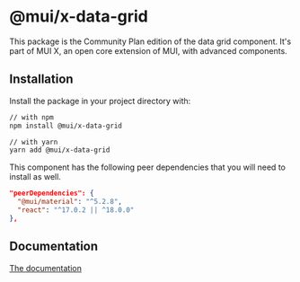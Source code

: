 # @mui/x-data-grid

This package is the Community Plan edition of the data grid component.
It's part of MUI X, an open core extension of MUI, with advanced components.

## Installation

Install the package in your project directory with:

```sh
// with npm
npm install @mui/x-data-grid

// with yarn
yarn add @mui/x-data-grid
```

This component has the following peer dependencies that you will need to install as well.

```json
"peerDependencies": {
  "@mui/material": "^5.2.8",
  "react": "^17.0.2 || ^18.0.0"
},
```

## Documentation

[The documentation](https://mui.com/x/react-data-grid/)
